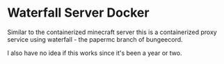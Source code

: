# Waterfall Server Docker
Similar to the containerized minecraft server this is a containerized proxy service using waterfall - the papermc branch of bungeecord.

I also have no idea if this works since it's been a year or two.
